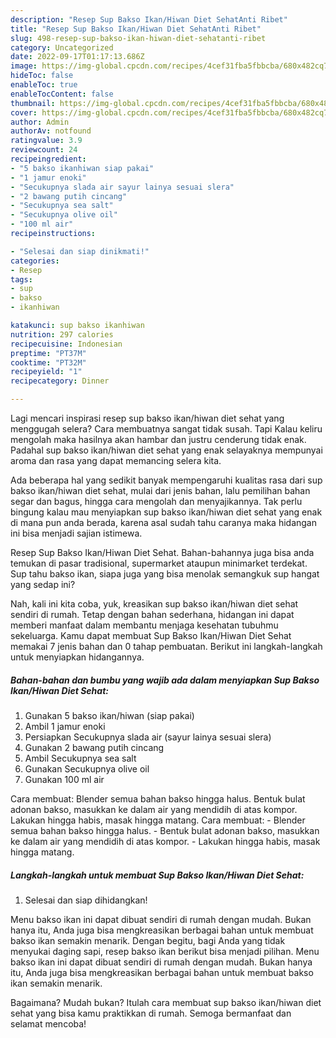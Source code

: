 ```yaml
---
description: "Resep Sup Bakso Ikan/Hiwan Diet SehatAnti Ribet"
title: "Resep Sup Bakso Ikan/Hiwan Diet SehatAnti Ribet"
slug: 498-resep-sup-bakso-ikan-hiwan-diet-sehatanti-ribet
category: Uncategorized
date: 2022-09-17T01:17:13.686Z
image: https://img-global.cpcdn.com/recipes/4cef31fba5fbbcba/680x482cq70/sup-bakso-ikanhiwan-diet-sehat-foto-resep-utama.jpg
hideToc: false
enableToc: true
enableTocContent: false
thumbnail: https://img-global.cpcdn.com/recipes/4cef31fba5fbbcba/680x482cq70/sup-bakso-ikanhiwan-diet-sehat-foto-resep-utama.jpg
cover: https://img-global.cpcdn.com/recipes/4cef31fba5fbbcba/680x482cq70/sup-bakso-ikanhiwan-diet-sehat-foto-resep-utama.jpg
author: Admin
authorAv: notfound
ratingvalue: 3.9
reviewcount: 24
recipeingredient:
- "5 bakso ikanhiwan siap pakai"
- "1 jamur enoki"
- "Secukupnya slada air sayur lainya sesuai slera"
- "2 bawang putih cincang"
- "Secukupnya sea salt"
- "Secukupnya olive oil"
- "100 ml air"
recipeinstructions:

- "Selesai dan siap dinikmati!"
categories:
- Resep
tags:
- sup
- bakso
- ikanhiwan

katakunci: sup bakso ikanhiwan 
nutrition: 297 calories
recipecuisine: Indonesian
preptime: "PT37M"
cooktime: "PT32M"
recipeyield: "1"
recipecategory: Dinner

---
```



Lagi mencari inspirasi resep sup bakso ikan/hiwan diet sehat yang menggugah selera? Cara membuatnya sangat tidak susah. Tapi Kalau keliru mengolah maka hasilnya akan hambar dan justru cenderung tidak enak. Padahal sup bakso ikan/hiwan diet sehat yang enak selayaknya mempunyai aroma dan rasa yang dapat memancing selera kita.


Ada beberapa hal yang sedikit banyak mempengaruhi kualitas rasa dari sup bakso ikan/hiwan diet sehat, mulai dari jenis bahan, lalu pemilihan bahan segar dan bagus, hingga cara mengolah dan menyajikannya. Tak perlu bingung kalau mau menyiapkan sup bakso ikan/hiwan diet sehat yang enak di mana pun anda berada, karena asal sudah tahu caranya maka hidangan ini bisa menjadi sajian istimewa.

Resep Sup Bakso Ikan/Hiwan Diet Sehat. Bahan-bahannya juga bisa anda temukan di pasar tradisional, supermarket ataupun minimarket terdekat. Sup tahu bakso ikan, siapa juga yang bisa menolak semangkuk sup hangat yang sedap ini?


Nah, kali ini kita coba, yuk, kreasikan sup bakso ikan/hiwan diet sehat sendiri di rumah. Tetap dengan bahan sederhana, hidangan ini dapat memberi manfaat dalam membantu menjaga kesehatan tubuhmu sekeluarga. Kamu dapat membuat Sup Bakso Ikan/Hiwan Diet Sehat memakai 7 jenis bahan dan 0 tahap pembuatan. Berikut ini langkah-langkah untuk menyiapkan hidangannya.

<!--inarticleads1-->

##### Bahan-bahan dan bumbu yang wajib ada dalam menyiapkan Sup Bakso Ikan/Hiwan Diet Sehat:

1. Gunakan 5 bakso ikan/hiwan (siap pakai)
1. Ambil 1 jamur enoki
1. Persiapkan Secukupnya slada air (sayur lainya sesuai slera)
1. Gunakan 2 bawang putih cincang
1. Ambil Secukupnya sea salt
1. Gunakan Secukupnya olive oil
1. Gunakan 100 ml air


Cara membuat: Blender semua bahan bakso hingga halus. Bentuk bulat adonan bakso, masukkan ke dalam air yang mendidih di atas kompor. Lakukan hingga habis, masak hingga matang. Cara membuat: - Blender semua bahan bakso hingga halus. - Bentuk bulat adonan bakso, masukkan ke dalam air yang mendidih di atas kompor. - Lakukan hingga habis, masak hingga matang. 

<!--inarticleads2-->

##### Langkah-langkah untuk membuat Sup Bakso Ikan/Hiwan Diet Sehat:


1. Selesai dan siap dihidangkan!

Menu bakso ikan ini dapat dibuat sendiri di rumah dengan mudah. Bukan hanya itu, Anda juga bisa mengkreasikan berbagai bahan untuk membuat bakso ikan semakin menarik. Dengan begitu, bagi Anda yang tidak menyukai daging sapi, resep bakso ikan berikut bisa menjadi pilihan. Menu bakso ikan ini dapat dibuat sendiri di rumah dengan mudah. Bukan hanya itu, Anda juga bisa mengkreasikan berbagai bahan untuk membuat bakso ikan semakin menarik. 

Bagaimana? Mudah bukan? Itulah cara membuat sup bakso ikan/hiwan diet sehat yang bisa kamu praktikkan di rumah. Semoga bermanfaat dan selamat mencoba!
